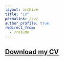 ```yaml
---
layout: archive
title: "CV"
permalink: /cv/
author_profile: true
redirect_from:
  - /resume
---
```


[Download my CV]()
-------
